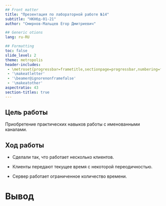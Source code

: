 ```yaml
---
## Front matter
title: "Презентация по лабораторной работе №14"
subtitle: "НКНбд-01-21"
author: "Смирнов-Мальцев Егор Дмитриевич"

## Generic otions
lang: ru-RU

## Formatting
toc: false
slide_level: 2
theme: metropolis
header-includes: 
 - \metroset{progressbar=frametitle,sectionpage=progressbar,numbering=fraction}
 - '\makeatletter'
 - '\beamer@ignorenonframefalse'
 - '\makeatother'
aspectratio: 43
section-titles: true
---
```


## Цель работы

Приобретение практических навыков работы с именованными каналами.

## Ход работы

- Сделали так, что работает несколько клиентов.

- Клиенты передают текущее время с некоторой переодичностью.

- Сервер работает ограниченное количество времени.

# Вывод
